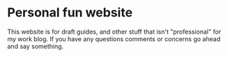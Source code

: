 # Personal fun website

This website is for draft guides, and other stuff that isn't "professional" for my work blog. If you have any questions comments or concerns go ahead and say something.